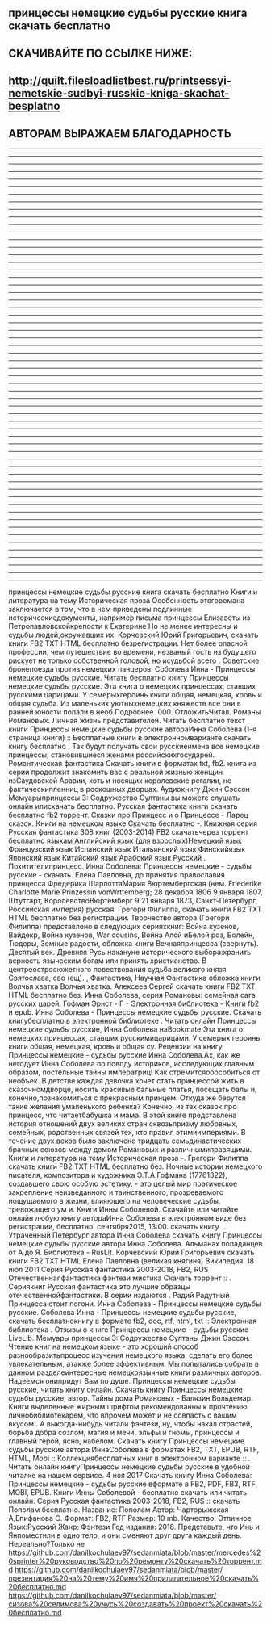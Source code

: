 принцессы немецкие судьбы русские книга скачать бесплатно
--------------------------------------------------
СКАЧИВАЙТЕ ПО ССЫЛКЕ НИЖЕ:
--------------------------------------------------
http://quilt.filesloadlistbest.ru/printsessyi-nemetskie-sudbyi-russkie-kniga-skachat-besplatno
--------------------------------------------------
АВТОРАМ ВЫРАЖАЕМ БЛАГОДАРНОСТЬ
--------------------------------------------------
--------------------------------------------------
--------------------------------------------------
--------------------------------------------------
--------------------------------------------------
--------------------------------------------------
--------------------------------------------------
--------------------------------------------------
--------------------------------------------------
--------------------------------------------------
--------------------------------------------------
--------------------------------------------------
--------------------------------------------------
--------------------------------------------------
--------------------------------------------------
--------------------------------------------------
--------------------------------------------------
--------------------------------------------------
--------------------------------------------------
--------------------------------------------------
--------------------------------------------------
--------------------------------------------------
--------------------------------------------------
--------------------------------------------------
--------------------------------------------------
--------------------------------------------------
--------------------------------------------------
--------------------------------------------------
--------------------------------------------------
--------------------------------------------------
--------------------------------------------------
--------------------------------------------------
--------------------------------------------------
--------------------------------------------------
--------------------------------------------------
--------------------------------------------------
--------------------------------------------------
--------------------------------------------------
--------------------------------------------------
--------------------------------------------------
--------------------------------------------------
--------------------------------------------------
--------------------------------------------------
--------------------------------------------------
--------------------------------------------------
--------------------------------------------------
--------------------------------------------------
--------------------------------------------------
--------------------------------------------------
--------------------------------------------------
--------------------------------------------------
--------------------------------------------------
--------------------------------------------------
--------------------------------------------------
--------------------------------------------------
--------------------------------------------------
--------------------------------------------------
--------------------------------------------------
--------------------------------------------------
принцессы немецкие судьбы русские книга скачать бесплатно Книги и литература на тему Историческая проза  Особенность этогоромана заключается в том, что в нем приведены подлинные историческиедокументы, например письма принцессы Елизаветы из Петропавловскойкрепости к Екатерине  Но не менее интересны и судьбы людей,окружавших их. Корчевский Юрий Григорьевич, скачать книги FB2 TXT HTML бесплатно безрегистрации.  Нет более опасной профессии, чем путешествие во времени,  незваный гость из будущего рискует не только собственной головой, но исудьбой всего . Советские бронепоезда против немецких панцеров. Соболева Инна - Принцессы немецкие  судьбы русские. Читать бесплатно книгу Принцессы немецкие  судьбы русские. Эта книга  о немецких принцессах, ставших русскими царицами. У семерыхгероинь книги общая, немецкая, кровь и общая судьба. Из маленьких уютныхнемецких княжеств все они в ранней юности попали в необ Подробнее. 000. ОтложитьЧитал. Романы Романовых. Личная жизнь представителей. Читать бесплатно текст книги Принцессы немецкие  судьбы русские автораИнна Соболева (1-я страница книги) :: Бесплатные книги в электронномварианте  скачать книгу бесплатно . Так будут получать свои русскиеимена все немецкие принцессы, становившиеся женами российскихгосударей. Романтическая фантастика  Скачать книги в форматах txt, fb2. книга из серии продолжит знакомить вас с реальной жизнью женщин изСаудовской Аравии, хоть и носящих королевские регалии, но фактическипленниц в роскошных дворцах. Аудиокнигу Джин Сэссон Мемуарыпринцессы 3: Содружество Султаны вы можете слушать онлайн илискачать бесплатно. Русская фантастика книги скачать бесплатно fb2 торрент. Сказки про Принцесс и о Принцессе - Ларец сказок. Книги на немецком языке  Скачать бесплатно -. Книжная серия  Русская фантастика 308 книг (2003-2014) FB2 скачатьчерез торрент бесплатно  языкам Английский язык (для взрослых)Немецкий язык Французский язык Испанский язык Итальянский язык Финскийязык Японский язык Китайский язык Арабский язык Русский . Похитителипринцесс. Инна Соболева: Принцессы немецкие - судьбы русские - скачать. Елена Павловна, до принятия православия принцесса Фредерика ШарлоттаМария Вюртембергская (нем. Friederike Charlotte Marie Prinzessin vonWrttemberg; 28 декабря 1806 9 января 1807, Штутгарт, КоролевствоВюртемберг  9 21 января 1873, Санкт-Петербург, Российская империя) русская. Грегори Филиппа, скачать книги FB2 TXT HTML бесплатно без регистрации. Творчество автора (Грегори Филиппа) представлено в следующих серияхкниг: Война кузенов, Вайдекр, Война кузенов, War cousins, Война Алой иБелой роз, Болейн, Тюдоры, Земные радости,  обложка книги Вечнаяпринцесса
(свернуть). Десятый век. Древняя Русь накануне исторического выбора:хранить верность языческим богам или принять христианство. В центреостросюжетного повествования судьба великого князя Святослава, сво (ещ). , Фантастика, Научная Фантастика  обложка книги Волчья хватка Волчья хватка. Алексеев Сергей скачать книги FB2 TXT HTML бесплатно без. Инна Соболева, серия Романовы: семейная сага русских царей. Гофман Эрнст - Г - Электронная библиотека - Книги fb2 и epub. Инна Соболева - Принцессы немецкие  судьбы русские. Скачать книгубесплатно в электронной библиотеке . Читать онлайн Принцессы немецкие  судьбы русские, Инна Соболева наBookmate  Эта книга  о немецких принцессах, ставших русскимицарицами. У семерых героинь книги общая, немецкая, кровь и общая су. Рецензии на книгу Принцессы немецкие - судьбы русские Инна Соболева.Ах, как же негодует Инна Соболева по поводу историков, исследующих,главным образом, постельные тайны императриц! Как стремитсяобособиться от необъек. В детстве каждая девочка хочет стать принцессой  жить в сказочномдворце, носить красивые бальные платья, посещать балы и, конечно,познакомиться с прекрасным принцем. Откуда же берутся такие желания умаленького ребенка? Конечно, из тех сказок про принцесс, что читаетбабушка и мама. В этой книге представлена история отношений двух великих стран сквозьпризму любовных, семейных, родственных связей тех, кто правил этимиимпериями. В течение двух веков было заключено тридцать семьдинастических брачных союзов между домом Романовых и различнымиправящими. Книги и литература на тему Историческая проза -. Грегори Филиппа скачать книги FB2 TXT HTML бесплатно без. Ночные истории немецкого писателя, композитора и художника Э.Т.А.Гофмана (17761822), создавшего свою особую эстетику, - это целый мир поэтическое закрепление неизведанного и таинственного, прозреваемого иощущаемого в жизни, влияющего на человеческие судьбы, тревожащего ум и. Книги Инны Соболевой. Скачайте или читайте онлайн любую книгу автораИнна Соболева в электронном виде без регистрации, бесплатно!  сентября2015, 13:00. скачать книгу Утраченный Петербург автора Инна Соболева скачать книгу Принцессы немецкие  судьбы русские автора Инна Соболева. Альманах попаданцев от А до Я. Библиотека - RusLit. Корчевский Юрий Григорьевич скачать книги FB2 TXT HTML
Елена Павловна (великая княгиня)  Википедия. 18 июл 2011  Серия Русская фантастика 2003-2018, FB2, RUS  Отечественнаяфантастика  фэнтези  мистика  Скачать торрент :: .  Сериякниг Русская фантастика  это лучшие образцы отечественнойфантастики. В серии издаются . Радий Радутный Принцесса стоит погони. Инна Соболева - Принцессы немецкие  судьбы русские. Соболева Инна - Принцессы немецкие  судьбы русские, скачать бесплатнокнигу в формате fb2, doc, rtf, html, txt :: Электронная библиотека . Отзывы о книге Принцессы немецкие - судьбы русские - LiveLib. Мемуары принцессы 3: Содружество Султаны Джин Cэссон. Чтение книг на немецком языке - это хороший способ разнообразитьпроцесс изучения немецкого языка, сделать его более увлекательным, атакже более эффективным. Мы попытались собрать в данном разделеинтересные немецкоязычные книги различных авторов. Надеемся онипридут Вам по душе. Принцессы немецкие  судьбы русские, читать книгу онлайн. Скачать книгу Принцессы немецкие  судьбы русские, автор. Тайны дома Романовых - Балязин Вольдемар. Книги выделенные жирным шрифтом рекомендованны к прочтению личнобиблиотекарем, что впрочем может и не совпасть с вашим вкусом . А выкогда-нибудь читали фэнтези, ну, чтобы накал страстей, борьба добра созлом, магия и мечи, эльфы и гномы, принцессы и главный герой, ясно, набелом. Скачать книгу Принцессы немецкие  судьбы русские автора ИннаСоболева в форматах FB2, TXT, EPUB, RTF, HTML, Mobi :: Коллекциябесплатных книг в электронном варианте :: .  Читать онлайн книгуПринцессы немецкие  судьбы русские в удобной читалке на нашем сервисе. 4 ноя 2017  Скачать книгу Инна Соболева: Принцессы немецкие - судьбы русские вформате в FB2, PDF, FB3, RTF, MOBI, EPUB. Книги Инны Соболевой - бесплатно скачать или читать онлайн. Серия Русская фантастика 2003-2018, FB2, RUS ::
скачать Пополам бесплатно. Название: Пополам Автор: Чарторыжская А,Епифанова С. Формат: FB2, RTF Размер: 10 mb. Качество: Отличное Язык:Русский Жанр: Фэнтези Год издания: 2018. Представьте, что Инь и Янпоместили в одно тело, и они сменяют друг друга каждый день. Нереально?Только не
https://github.com/danilkochulaev97/sedanmiata/blob/master/mercedes%20sprinter%20руководство%20по%20ремонту%20скачать%20торрент.md
https://github.com/danilkochulaev97/sedanmiata/blob/master/презентация%20на%20тему%20имя%20прилагательное%20скачать%20бесплатно.md
https://github.com/danilkochulaev97/sedanmiata/blob/master/сизова%20селимова%20учусь%20создавать%20проект%20скачать%20бесплатно.md